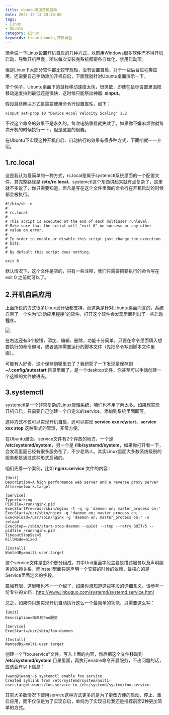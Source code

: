 ```yaml
---
title: ubuntu添加开机启动
date: 2021-12-13 20:30:00
tags:
- Linux
- Ubuntu
category: Linux
keywords: Linux,Ubuntu,开机自启
---
```

简单说一下Linux设置开机自启的几种方式，以前用Windows很多软件巴不得开机启动，导致开机巨慢，所以每次安装完系统都要各自优化，禁用启动项。

但是Linux下大部分软件都比较守规矩，没有设置自启，对于一些后台进程类应用，还需要自己手动添加开机自启，下面我就针对Ubuntu桌面演示一下。

举个例子，Ubuntu桌面下的鼠标移动速度太快，很灵敏，即使在鼠标设置里面把移动速度拉到最低还是很快，这时候只能祭出神器: **xinput**。

假设最终解决方式是需要使用命令行设置属性，如下：
```shell
xinput set-prop 10 "Device Accel Velocity Scaling" 1.2
```
不过这个命令的效果不是永久的，每次电脑重启就失效了。如果你不嫌麻烦你就每次开机的时候执行一下，但是这显的很蠢。

在Ubuntu下实现这种开机自启、自动执行的效果有很多种方式，下面咱就一一介绍。

<!--more-->

## 1.rc.local
这是我认为最简单的一种方式，rc.local是属于systemctl系统里面的一个配置文件，其完整路径是 **/etc/rc.local**。systemctl这个东西讲起来就有点复杂了，这里就不多说了，你只需要知道，但凡是写在这个文件里面的命令行在开机启动的时候都会被执行。
```shell
#!/bin/sh -e
#
# rc.local
#
# This script is executed at the end of each multiuser runlevel.
# Make sure that the script will "exit 0" on success or any other
# value on error.
#
# In order to enable or disable this script just change the execution
# bits.
#
# By default this script does nothing.

exit 0
```
默认情况下，这个文件是空的，只有一些注释，我们只需要把要执行的命令写在 exit 0 之前就可以了。

## 2.开机自启应用
上面所说的方式很多Linux发行版都支持，而这条是针对Ubuntu桌面而言的，系统自带了一个名为“启动应用程序”的软件，打开这个软件会发现里面列出了一些启动程序。

<img src="/images/2021/2021-12-13_20-31.png" />

在右边还有3个按钮，添加、编辑、删除，功能十分简单，只要在命令里面填入想要执行的命令即可，或者选择需要运行的脚本文件（先把命令写到脚本文件里面）。

可能有人好奇，这个保存到哪里去了？我研究了一下发现是保存到 **~/.config/autostart** 目录里面了，是一个desktop文件，你甚至可以手动创建一个这样的文件放进去。

## 3.systemctl
systemctl是一个非常复杂的Linux管理系统，咱们也不用了解太多。如果想实现开机自启，只需要自己创建一个自定义的service，添加到系统里面即可。

这种方式不仅可以实现开机自启，还可以实现 **service xxx re\start**、**service xxx stop** 这种形式的管理，非常方便。

在Ubuntu里面，service文件有2个存放的地方，一个是 **/etc/systemd/system**，另一个是 **/lib/systemd/system**，如果你打开看一下，会发现里面已经有很多服务在了，不少老熟人。其实Linux里面大多数系统级别的服务都是通过这种形式启动的。

咱们先看一个案例，比如 **nginx.service** 文件的内容：
```shell
[Unit]
Description=A high performance web server and a reverse proxy server
After=network.target

[Service]
Type=forking
PIDFile=/run/nginx.pid
ExecStartPre=/usr/sbin/nginx -t -q -g 'daemon on; master_process on;'
ExecStart=/usr/sbin/nginx -g 'daemon on; master_process on;'
ExecReload=/usr/sbin/nginx -g 'daemon on; master_process on;' -s reload
ExecStop=-/sbin/start-stop-daemon --quiet --stop --retry QUIT/5 --pidfile /run/nginx.pid
TimeoutStopSec=5
KillMode=mixed

[Install]
WantedBy=multi-user.target
```
这个service文件是由3个部分组成，其中Unit里面字段主要是描述服务以及声明服务的依赖关系，而Install里面只是声明一个安装的时候的依赖，最核心的是Service里面定义的字段。

篇幅有限，这里咱也不一一介绍了，如果你想知道这些字段的详细含义，请参考一份专业的文档：http://www.jinbuguo.com/systemd/systemd.service.html

总之，如果你只想实现开机自动执行这么一个最简单的功能，只需要这么写：
```shell
[Unit]
Description=简单的Foo服务

[Service]
ExecStart=/usr/sbin/foo-daemon

[Install]
WantedBy=multi-user.target
```
创建一个"foo.service"文件，写入上面的内容，然后把这个文件移动到 **/etc/systemd/system** 目录里面，再执行enable命令开启服务，不出问题的话，应该会有以下信息：
```shell
jwang@jwang:~$ systemctl enable foo.service
Created symlink from /etc/systemd/system/multi-user.target.wants/foo.service to /etc/systemd/system/foo.service.
```
其实大多数情况下使用service这种方式更多的是为了更改方便的启动、停止、重启应用，而不仅仅是为了实现自启，单纯为了实现自启我还是推荐前面2种更加简单的方式。
